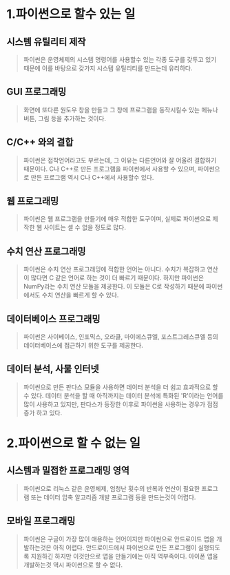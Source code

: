 # 1.파이썬으로 할수 있는 일

## 시스템 유틸리티 제작

> 파이썬은 운영체제의 시스템 명령어를 사용할수 있는 각종 도구를 갖투고 있기 때문에 이를 바탕으로 갖가지 시스템 유틸리티를 만드는데 유리하다.

## GUI 프로그래밍
> 화면에 또다른 원도우 창을 만들고 그 창에 프로그램을 동작시킬수 있는 메뉴나 버튼, 그림 등을 추가하는 것이다.

## C/C++ 와의 결합 

> 파이썬은 접착언어라고도 부르는데, 그 이유는 다른언어와 잘 어울려 결합하기 때문이다. C나 C++로 만든 프로그램을 파이썬에서 사용할 수 있으며, 파이썬으로 만든 프로그램 역시 C나 C++에서 사용할수 있다.

## 웹 프로그래밍

> 파이썬은 웹 프로그램을 만들기에 매우 적합한 도구이며, 실제로 파이썬으로 제작한 웹 사이트는 셀 수 없을 정도로 많다.

## 수치 연산 프로그래밍

> 파이썬은 수치 연산 프로그래밍에 적합한 언어는 아니다. 수치가 복잡하고 연산이 많다면 C 같은 언어로 하는 것이 더 빠르기 때문이다. 하지만 파이썬은 NumPy라는 수치 연산 모듈을 제공한다. 이 모듈은 C로 작성하기 때문에 파이썬에서도 수치 연산을 빠르게 할 수 있다.

## 데이터베이스 프로그래밍

> 파이썬은 사이베이스, 인포믹스, 오라클, 마이에스큐엘, 포스트그레스큐엘 등의 데이터베이스에 접근하기 위한 도구를 제공한다.

## 데이터 분석, 사물 인터넷

> 파이썬으로 만든 판다스 모듈을 사용하면 데이터 분석을 더 쉽고 효과적으로 할 수 있다. 데이터 분석을 할 때 아직까지는 데이터 분석에 특화된 'R'이라는 언어를 많이 사용하고 있지만, 판다스가 등장한 이후로 파이썬을 사용하는 경우가 점점 증가 하고 있다.


# 2.파이썬으로 할 수 없는 일

## 시스템과 밀접한 프로그래밍 영역
> 파이썬으로 리눅스 같은 운영체제, 엄청난 횟수의 반복과 연산이 필요한 프로그램 또는 데이터 압축 알고리즘 개발 프로그램 등을 만드는것이 어렵다.

## 모바일 프로그래밍

> 파이썬은 구글이 가장 많이 애용하는 언어이지만 파이썬으로 안드로이드 앱을 개발하는것은 아직 어렵다. 안드로이드에서 파이썬으로 만든 프로그램이 실행되도록 지원하긴 하지만 이것만으로 앱을 만들기에는 아직 역부족이다. 아이폰 앱을 개발하는것 역시 파이썬으로 할 수 없다.

